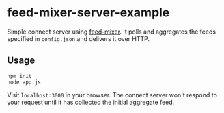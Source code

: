 # feed-mixer-server-example

Simple connect server using [feed-mixer](https://github.com/AaronAcerboni/feed-mixer). It polls and aggregates the feeds specified in 
`config.json` and delivers it over HTTP.

## Usage

```
npm init
node app.js
```

Visit `localhost:3000` in your browser. The connect server won't respond to your 
request until it has collected the initial aggregate feed.